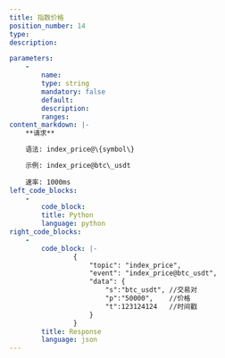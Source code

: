 ```yaml
---
title: 指数价格
position_number: 14
type:
description: 

parameters:
    -
        name:
        type: string
        mandatory: false
        default:
        description:
        ranges:
content_markdown: |-
    **请求**

    语法: index_price@\{symbol\}

    示例: index_price@btc\_usdt
    
    速率: 1000ms
left_code_blocks:
    -
        code_block:
        title: Python
        language: python
right_code_blocks:
    -
        code_block: |-
                {
                    "topic": "index_price", 
                    "event": "index_price@btc_usdt", 
                    "data": {
                        "s":"btc_usdt", //交易对
                        "p":"50000",    //价格
                        "t":123124124   //时间戳
                    }
                }
        title: Response
        language: json
---
```

